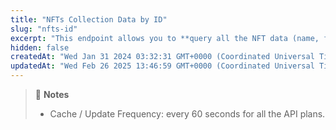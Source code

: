 ```yaml
---
title: "NFTs Collection Data by ID"
slug: "nfts-id"
excerpt: "This endpoint allows you to **query all the NFT data (name, floor price, 24hrs volume ...) based on the NFT collection ID**"
hidden: false
createdAt: "Wed Jan 31 2024 03:32:31 GMT+0000 (Coordinated Universal Time)"
updatedAt: "Wed Feb 26 2025 13:46:59 GMT+0000 (Coordinated Universal Time)"
---
```

> 📘 **Notes**
> 
> - Cache / Update Frequency: every 60 seconds for all the API plans.
